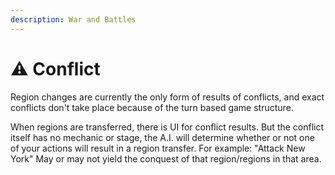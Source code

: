 ```yaml
---
description: War and Battles
---
```


# ⚠️ Conflict

Region changes are currently the only form of results of conflicts, and exact conflicts don't take place because of the turn based game structure.

When regions are transferred, there is UI for conflict results. But the conflict itself has no mechanic or stage, the A.I. will determine whether or not one of your actions will result in a region transfer. For example: "Attack New York" May or may not yield the conquest of that region/regions in that area.

